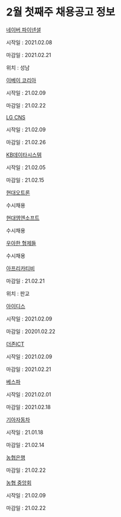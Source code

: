 # 2월 첫째주 채용공고 정보

[네이버 파이넨셜](http://www.jobkorea.co.kr/Recruit/GI_Read/33835705?rPageCode=SL)

시작일 : 2021.02.08

마감일 : 2021.02.21

위치 : 성남



[이베이 코리아](https://ebaykorea.recruiter.co.kr/bbs/appsite/notice/read/283804)

시작일 : 21.02.09

마감일 : 21.02.22



[LG CNS](http://apply.lg.com/app/job/RetrieveJobNotices.rpi)

시작일 : 21.02.09

마감일 : 21.02.26



[KB데이타시스템](https://kbds.recruiter.co.kr/app/jobnotice/view?systemKindCode=MRS2&jobnoticeSn=47055)

시작일 : 21.02.05

마감일 : 21.02.15



[현대오트론](https://hyundai-autron.recruiter.co.kr/app/jobnotice/view?systemKindCode=MRS2&jobnoticeSn=47090)

수시채용



[현대엠엔소프트](https://hyundai-mnsoft.recruiter.co.kr/app/jobnotice/list)

수시채용



[우아한 형제들](https://www.woowahan.com/#/recruit/tech)

수시채용



[아프리카티비](http://www.jobkorea.co.kr/Recruit/GI_Read/33872711?rPageCode=SL)

마감일 : 21.02.21

위치 : 판교



[아이디스](http://www.jobkorea.co.kr/Recruit/GI_Read/33837954?rPageCode=SL)

시작일 : 2021.02.09

마감일 : 20201.02.22



[더존ICT](http://www.jobkorea.co.kr/Recruit/GI_Read/33868677?rPageCode=SL)

시작일 : 2021.02.09

마감일 : 2021.02.21



[베스파](http://www.jobkorea.co.kr/Recruit/GI_Read/33777493?rPageCode=SL)

시작일 : 2021.02.01

마감일 : 2021.02.18



[기아자동차](https://career.kia.com:449/kfront/webapply/applyView.do?recuYy=2021&recuType=66&recuCls=2)

시작일 :  21.01.18

마감일 :  21.02.14



[농협은행](http://oras.jobkorea.co.kr/nhbank/main.asp)

마감일 : 21.02.22



[농협 중앙회](http://oras.jobkorea.co.kr/nonghyup/main.asp)

시작일 : 21.02.09

마감일 : 21.02.22



